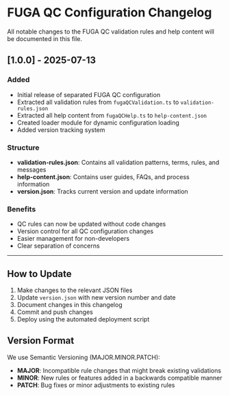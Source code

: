# FUGA QC Configuration Changelog

All notable changes to the FUGA QC validation rules and help content will be documented in this file.

## [1.0.0] - 2025-07-13

### Added
- Initial release of separated FUGA QC configuration
- Extracted all validation rules from `fugaQCValidation.ts` to `validation-rules.json`
- Extracted all help content from `fugaQCHelp.ts` to `help-content.json`
- Created loader module for dynamic configuration loading
- Added version tracking system

### Structure
- **validation-rules.json**: Contains all validation patterns, terms, rules, and messages
- **help-content.json**: Contains user guides, FAQs, and process information
- **version.json**: Tracks current version and update information

### Benefits
- QC rules can now be updated without code changes
- Version control for all QC configuration changes
- Easier management for non-developers
- Clear separation of concerns

---

## How to Update

1. Make changes to the relevant JSON files
2. Update `version.json` with new version number and date
3. Document changes in this changelog
4. Commit and push changes
5. Deploy using the automated deployment script

## Version Format

We use Semantic Versioning (MAJOR.MINOR.PATCH):
- **MAJOR**: Incompatible rule changes that might break existing validations
- **MINOR**: New rules or features added in a backwards compatible manner
- **PATCH**: Bug fixes or minor adjustments to existing rules